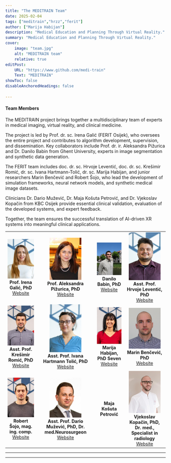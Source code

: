 ```yaml
---
title: "The MEDITRAIN Team" 
date: 2025-02-04
tags: ["meditrain","hrzz","ferit"]
author: ["Marija Habijan"]
description: "Medical Education and Planning Through Virtual Reality."
summary: "Medical Education and Planning Through Virtual Reality."
cover:
    image: "team.jpg"
    alt: "MEDITRAIN team"
    relative: true
editPost:
    URL: "https://www.github.com/medi-train"
    Text: "MEDITRAIN"
showToc: false
disableAnchoredHeadings: false

---
```


#### Team Members

The MEDITRAIN project brings together a multidisciplinary team of experts in medical imaging, virtual reality, and clinical medicine. 

The project is led by Prof. dr. sc. Irena Galić (FERIT Osijek), who oversees the entire project and contributes to algorithm development, supervision, and dissemination. Key collaborators include Prof. dr. ir. Aleksandra Pižurica and Dr. Danilo Babin from Ghent University, experts in image segmentation and synthetic data generation. 

The FERIT team includes doc. dr. sc. Hrvoje Leventić, doc. dr. sc. Krešimir Romić, dr. sc. Ivana Hartmann-Tolić, dr. sc. Marija Habijan, and junior researchers Marin Benčević and Robert Šojo, who lead the development of simulation frameworks, neural network models, and synthetic medical image datasets. 

Clinicians Dr. Dario Mužević, Dr. Maja Košuta Petrović, and Dr. Vjekoslav Kopačin from KBC Osijek provide essential clinical validation, evaluation of the developed systems, and expert feedback. 

Together, the team ensures the successful translation of AI-driven XR systems into meaningful clinical applications.


<table>
  <tr>
    <td align="center">
      <img src="images/example1.jpg" width="100"/><br/>
      <strong>Prof. Irena Galić, PhD</strong><br/>
      <a href="https://www.ferit.unios.hr/fakultet/imenik-djelatnika#irena-galic">Website</a>
    </td>
    <td align="center">
      <img src="images/example2.jpeg" width="100"/><br/>
      <strong>Prof. Aleksandra Pižurica, PhD</strong><br/>
      <a href="https://ai.ugent.be/people/AleksandraPizurica.en.html">Website</a>
    </td>
    <td align="center">
      <img src="images/example3.jpg" width="100"/><br/>
      <strong>Danilo Babin, PhD</strong><br/>
      <a href="https://research.ugent.be/web/person/danilo-babin-0/en">Website</a>
    </td>
    <td align="center">
      <img src="images/example4.jpg" width="100"/><br/>
      <strong>Asst. Prof. Hrvoje Leventić, PhD</strong><br/>
      <a href="https://www.ferit.unios.hr/fakultet/imenik-djelatnika#hrvoje-leventic">Website</a>
    </td>
  </tr>
  <tr>
    <td align="center">
      <img src="images/example5.jpg" width="100"/><br/>
      <strong>Asst. Prof. Krešimir Romić, PhD</strong><br/>
      <a href="https://www.ferit.unios.hr/fakultet/imenik-djelatnika#kresimir-romic">Website</a>
    </td>
    <td align="center">
      <img src="images/example6.jpg" width="100"/><br/>
      <strong>Asst. Prof. Ivana Hartmann Tolić, PhD</strong><br/>
      <a href="https://www.ferit.unios.hr/fakultet/imenik-djelatnika#ivana-hartmann-tolic">Website</a>
    </td>
    <td align="center">
      <img src="images/example7.jpg" width="100"/><br/>
      <strong>Marija Habijan, PhD Seven</strong><br/>
      <a href="https://www.ferit.unios.hr/2021/fakultet/imenik-djelatnika#marija-habijan">Website</a>
    </td>
    <td align="center">
      <img src="images/example8.jpg" width="100"/><br/>
      <strong>Marin Benčević, PhD</strong><br/>
      <a href="https://www.ferit.unios.hr/fakultet/imenik-djelatnika#marin-bencevic">Website</a>
    </td>
  </tr>
  <tr>
    <td align="center">
      <img src="images/example9.jpg" width="100"/><br/>
      <strong>Robert Šojo, mag. ing. comp.</strong><br/>
      <a href="https://www.ferit.unios.hr/fakultet/imenik-djelatnika#robert-sojo">Website</a>
    </td>
    <td align="center">
      <img src="images/example10.jpg" width="100"/><br/>
      <strong>Asst. Prof. Dario Mužević, PhD, Dr. med.Neurosurgeon</strong><br/>
     <a href="https://hr.linkedin.com/in/dario-mu%C5%BEevi%C4%87-md-phd-5005a7357">Website</a>
    </td>
    <td align="center">
      <strong>Maja Košuta Petrović</strong><br/>
    </td>
    <td align="center">
      <img src="images/example12.jpg" width="100"/><br/>
      <strong>Vjekoslav Kopačin, PhD, Dr. med., Specialist in radiology</strong><br/>
      <a href="https://poliklinika-svetiante.hr/doctors/vjekoslav-kopacin-dr-med-2/">Website</a>
    </td>
  </tr>
</table>


---

---

